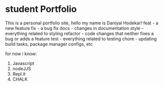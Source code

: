 # student Portfolio

This is a personal portfolio site, hello my name is Daniyal Hodekar!
feat - a new feature
fix - a bug fix
docs - changes in documentation
style - everything related to styling
refactor - code changes that neither fixes a bug or adds a feature
test - everything related to testing
chore - updating build tasks, package manager configs, etc

for now i know:

1. Javascript
1. nodeJJS
1. Repl.it
1. CHALK
